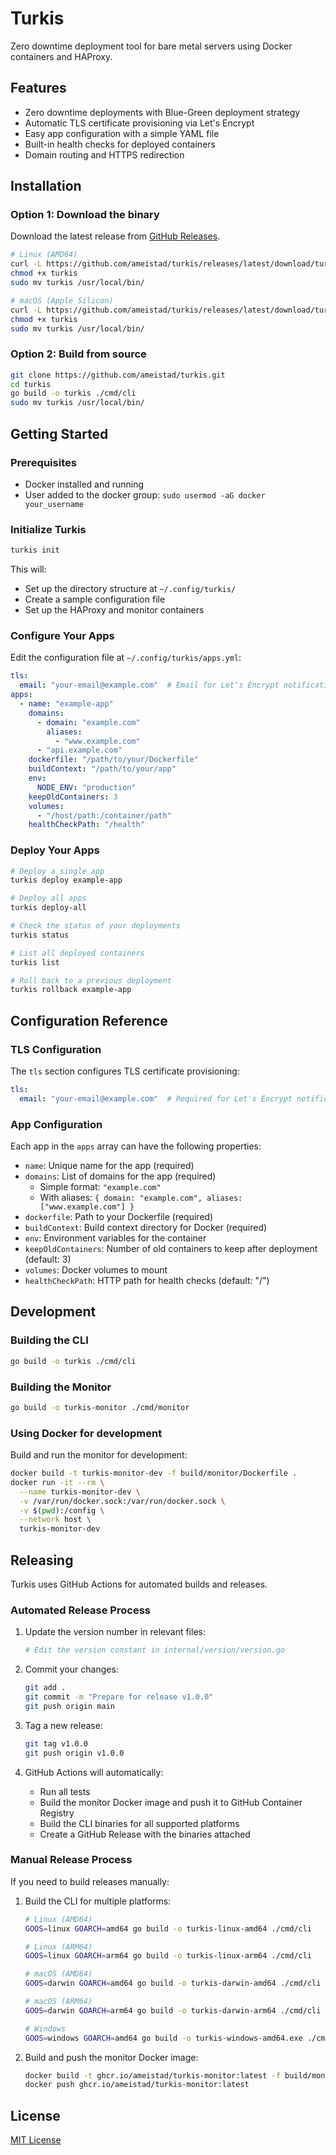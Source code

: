 # Turkis

Zero downtime deployment tool for bare metal servers using Docker containers and HAProxy.

## Features

- Zero downtime deployments with Blue-Green deployment strategy
- Automatic TLS certificate provisioning via Let's Encrypt
- Easy app configuration with a simple YAML file
- Built-in health checks for deployed containers
- Domain routing and HTTPS redirection

## Installation

### Option 1: Download the binary

Download the latest release from [GitHub Releases](https://github.com/ameistad/turkis/releases).

```bash
# Linux (AMD64)
curl -L https://github.com/ameistad/turkis/releases/latest/download/turkis-linux-amd64 -o turkis
chmod +x turkis
sudo mv turkis /usr/local/bin/

# macOS (Apple Silicon)
curl -L https://github.com/ameistad/turkis/releases/latest/download/turkis-darwin-arm64 -o turkis
chmod +x turkis
sudo mv turkis /usr/local/bin/
```

### Option 2: Build from source

```bash
git clone https://github.com/ameistad/turkis.git
cd turkis
go build -o turkis ./cmd/cli
sudo mv turkis /usr/local/bin/
```

## Getting Started

### Prerequisites

- Docker installed and running
- User added to the docker group: `sudo usermod -aG docker your_username`

### Initialize Turkis

```bash
turkis init
```

This will:
- Set up the directory structure at `~/.config/turkis/`
- Create a sample configuration file
- Set up the HAProxy and monitor containers

### Configure Your Apps

Edit the configuration file at `~/.config/turkis/apps.yml`:

```yaml
tls:
  email: "your-email@example.com"  # Email for Let's Encrypt notifications
apps:
  - name: "example-app"
    domains:
      - domain: "example.com"
        aliases:
          - "www.example.com"
      - "api.example.com"
    dockerfile: "/path/to/your/Dockerfile"
    buildContext: "/path/to/your/app"
    env:
      NODE_ENV: "production"
    keepOldContainers: 3
    volumes:
      - "/host/path:/container/path"
    healthCheckPath: "/health"
```

### Deploy Your Apps

```bash
# Deploy a single app
turkis deploy example-app

# Deploy all apps
turkis deploy-all

# Check the status of your deployments
turkis status

# List all deployed containers
turkis list

# Roll back to a previous deployment
turkis rollback example-app
```

## Configuration Reference

### TLS Configuration

The `tls` section configures TLS certificate provisioning:

```yaml
tls:
  email: "your-email@example.com"  # Required for Let's Encrypt notifications
```

### App Configuration

Each app in the `apps` array can have the following properties:

- `name`: Unique name for the app (required)
- `domains`: List of domains for the app (required)
  - Simple format: `"example.com"`
  - With aliases: `{ domain: "example.com", aliases: ["www.example.com"] }`
- `dockerfile`: Path to your Dockerfile (required)
- `buildContext`: Build context directory for Docker (required)
- `env`: Environment variables for the container
- `keepOldContainers`: Number of old containers to keep after deployment (default: 3)
- `volumes`: Docker volumes to mount
- `healthCheckPath`: HTTP path for health checks (default: "/")

## Development

### Building the CLI

```bash
go build -o turkis ./cmd/cli
```

### Building the Monitor

```bash
go build -o turkis-monitor ./cmd/monitor
```

### Using Docker for development

Build and run the monitor for development:

```bash
docker build -t turkis-monitor-dev -f build/monitor/Dockerfile .
docker run -it --rm \
  --name turkis-monitor-dev \
  -v /var/run/docker.sock:/var/run/docker.sock \
  -v $(pwd):/config \
  --network host \
  turkis-monitor-dev
```

## Releasing

Turkis uses GitHub Actions for automated builds and releases.

### Automated Release Process

1. Update the version number in relevant files:
   ```bash
   # Edit the version constant in internal/version/version.go
   ```

2. Commit your changes:
   ```bash
   git add .
   git commit -m "Prepare for release v1.0.0"
   git push origin main
   ```

3. Tag a new release:
   ```bash
   git tag v1.0.0
   git push origin v1.0.0
   ```

4. GitHub Actions will automatically:
   - Run all tests
   - Build the monitor Docker image and push it to GitHub Container Registry
   - Build the CLI binaries for all supported platforms
   - Create a GitHub Release with the binaries attached

### Manual Release Process

If you need to build releases manually:

1. Build the CLI for multiple platforms:
   ```bash
   # Linux (AMD64)
   GOOS=linux GOARCH=amd64 go build -o turkis-linux-amd64 ./cmd/cli
   
   # Linux (ARM64)
   GOOS=linux GOARCH=arm64 go build -o turkis-linux-arm64 ./cmd/cli
   
   # macOS (AMD64)
   GOOS=darwin GOARCH=amd64 go build -o turkis-darwin-amd64 ./cmd/cli
   
   # macOS (ARM64)
   GOOS=darwin GOARCH=arm64 go build -o turkis-darwin-arm64 ./cmd/cli
   
   # Windows
   GOOS=windows GOARCH=amd64 go build -o turkis-windows-amd64.exe ./cmd/cli
   ```

2. Build and push the monitor Docker image:
   ```bash
   docker build -t ghcr.io/ameistad/turkis-monitor:latest -f build/monitor/Dockerfile .
   docker push ghcr.io/ameistad/turkis-monitor:latest
   ```

## License

[MIT License](LICENSE)